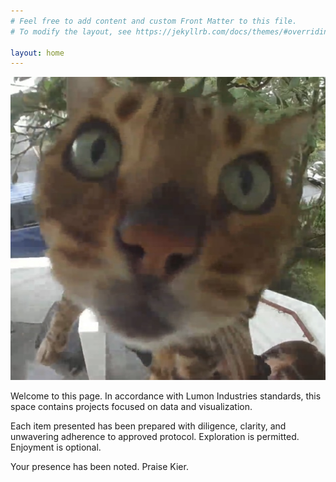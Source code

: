 ```yaml
---
# Feel free to add content and custom Front Matter to this file.
# To modify the layout, see https://jekyllrb.com/docs/themes/#overriding-theme-defaults

layout: home
---
```


<div class="hero-banner">
  <img src="/assets/img/theo.jpg" alt="Banner" />
</div>

Welcome to this page.
In accordance with Lumon Industries standards, this space contains projects focused on data and visualization.

Each item presented has been prepared with diligence, clarity, and unwavering adherence to approved protocol.
Exploration is permitted. Enjoyment is optional.

Your presence has been noted.
Praise Kier.